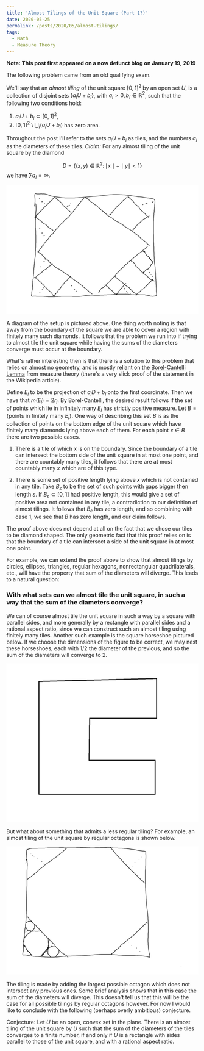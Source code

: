 ```yaml
---
title: 'Almost Tilings of the Unit Square (Part 1?)'
date: 2020-05-25
permalink: /posts/2020/05/almost-tilings/
tags:
  - Math
  - Measure Theory
---
```


**Note: This post first appeared on a now defunct blog on January 19, 2019**

The following problem came from an old qualifying exam.

We'll say that an *almost tiling* of the unit square $[0,1]^2$ by an open set $U$, is a collection of disjoint sets $\displaystyle{\{a_iU + b_i\}}$, with $\displaystyle{a_i>0, b_i\in \mathbb R^2}$, such that the following two conditions hold:

1. $\displaystyle{a_i U + b_i \subset [0,1]^2}$,
2. $\displaystyle{[0,1]^2\setminus \bigcup_{i}}(a_i U+b_i)$ has zero area.


Throughout the post I'll refer to the sets $a_iU+b_i$ as tiles, and the numbers $a_i$ as the diameters of these tiles. *Claim:* For any almost tiling of the unit square by the diamond

$$\displaystyle{D=\{(x,y)\in \mathbb R^2\colon \mid x\mid+\mid y\mid<1\}}$$
we have $\displaystyle{\sum a_i = \infty}$.


![An almost tiling of the unit square by diamonds](/files/2020-05-almost-tilings-fig1.png)

A diagram of the setup is pictured above. One thing worth noting is that away from the boundary of the square we are able to cover a region with finitely many such diamonds. It follows that the problem we run into if trying to almost tile the unit square while having the sums of the diameters converge must occur at the boundary.

What's rather interesting then is that there is a solution to this problem that relies on almost no geometry, and is mostly reliant on the [Borel-Cantelli Lemma](https://en.wikipedia.org/wiki/Borel-Cantelli_lemma) from measure theory (there's a very slick proof of the statement in the Wikipedia article).


Define $E_i$ to be the projection of $a_i D + b_i$ onto the first coordinate. Then we have that $m(E_i)=2r_i$. By Borel-Cantelli, the desired result follows if the set of points which lie in infinitely many $E_i$ has strictly positive measure. Let $B=\{\text{points in finitely many }E_i\}$. One way of describing this set *B* is as the collection of points on the bottom edge of the unit square which have finitely many diamonds lying above each of them. For each point $x\in B$ there are two possible cases.



1. There is a tile of which *x* is on the boundary. Since the boundary of a tile can intersect the bottom side of the unit square in at most one point, and there are countably many tiles, it follows that there are at most countably many *x* which are of this type.

2. There is some set of positive length lying above *x* which is not contained in any tile. Take $B_\varepsilon$ to be the set of such points with gaps bigger then length $\varepsilon$. If $B_\varepsilon\subset [0,1]$ had positive length, this would give a set of positive area not contained in any tile, a contradiction to our definition of almost tilings. It follows that $B_\varepsilon$ has zero length, and so combining with case 1, we see that *B* has zero length, and our claim follows.

The proof above does not depend at all on the fact that we chose our tiles to be diamond shaped. The only geometric fact that this proof relies on is that the boundary of a tile can intersect a side of the unit square in at most one point.

For example, we can extend the proof above to show that almost tilings by circles, ellipses, triangles, regular hexagons, nonrectangular quadrilaterals, etc., will have the property that sum of the diameters will diverge. This leads to a natural question:


### With what sets can we almost tile the unit square, in such a way that the sum of the diameters converge?

We can of course almost tile the unit square in such a way by a square with parallel sides, and more generally by a rectangle with parallel sides and a rational aspect ratio, since we can construct such an almost tiling using finitely many tiles.
Another such example is the square horseshoe pictured below. If we choose the dimensions of the figure to be correct, we may nest these horseshoes, each with 1/2 the diameter of the previous, and so the sum of the diameters will converge to 2.

![An almost tiling by square horseshoes](/files/2020-05-almost-tilings-fig2.png)

But what about something that admits a less regular tiling? For example, an almost tiling of the unit square by regular octagons is shown below.

![An almost tiling of the unit square by regular octagons](/files/2020-05-almost-tilings-fig3.png)


The tiling is made by adding the largest possible octagon which does not intersect any previous ones. Some brief analysis shows that in this case the sum of the diameters will diverge. This doesn't tell us that this will be the case for all possible tilings by regular octagons however. For now I would like to conclude with the following (perhaps overly ambitious) conjecture.


Conjecture: Let *U* be an open, convex set in the plane. There is an almost tiling of the unit square by *U* such that the sum of the diameters of the tiles converges to a finite number, if and only if *U* is a rectangle with sides parallel to those of the unit square, and with a rational aspect ratio.